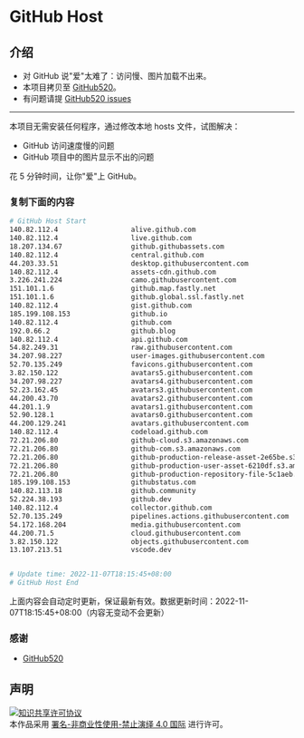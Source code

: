 # GitHub Host
## 介绍
- 对 GitHub 说"爱"太难了：访问慢、图片加载不出来。
- 本项目拷贝至 [GitHub520](https://github.com/521xueweihan/GitHub520)。
- 有问题请提 [GitHub520 issues](https://github.com/521xueweihan/GitHub520/issues/new)

---

本项目无需安装任何程序，通过修改本地 hosts 文件，试图解决：
- GitHub 访问速度慢的问题
- GitHub 项目中的图片显示不出的问题

花 5 分钟时间，让你"爱"上 GitHub。

### 复制下面的内容
```bash
# GitHub Host Start
140.82.112.4                  alive.github.com
140.82.112.4                  live.github.com
18.207.134.67                 github.githubassets.com
140.82.112.4                  central.github.com
44.203.33.51                  desktop.githubusercontent.com
140.82.112.4                  assets-cdn.github.com
3.226.241.224                 camo.githubusercontent.com
151.101.1.6                   github.map.fastly.net
151.101.1.6                   github.global.ssl.fastly.net
140.82.112.4                  gist.github.com
185.199.108.153               github.io
140.82.112.4                  github.com
192.0.66.2                    github.blog
140.82.112.4                  api.github.com
54.82.249.31                  raw.githubusercontent.com
34.207.98.227                 user-images.githubusercontent.com
52.70.135.249                 favicons.githubusercontent.com
3.82.150.122                  avatars5.githubusercontent.com
34.207.98.227                 avatars4.githubusercontent.com
52.23.162.45                  avatars3.githubusercontent.com
44.200.43.70                  avatars2.githubusercontent.com
44.201.1.9                    avatars1.githubusercontent.com
52.90.128.1                   avatars0.githubusercontent.com
44.200.129.241                avatars.githubusercontent.com
140.82.112.4                  codeload.github.com
72.21.206.80                  github-cloud.s3.amazonaws.com
72.21.206.80                  github-com.s3.amazonaws.com
72.21.206.80                  github-production-release-asset-2e65be.s3.amazonaws.com
72.21.206.80                  github-production-user-asset-6210df.s3.amazonaws.com
72.21.206.80                  github-production-repository-file-5c1aeb.s3.amazonaws.com
185.199.108.153               githubstatus.com
140.82.113.18                 github.community
52.224.38.193                 github.dev
140.82.112.4                  collector.github.com
52.70.135.249                 pipelines.actions.githubusercontent.com
54.172.168.204                media.githubusercontent.com
44.200.71.5                   cloud.githubusercontent.com
3.82.150.122                  objects.githubusercontent.com
13.107.213.51                 vscode.dev


# Update time: 2022-11-07T18:15:45+08:00
# GitHub Host End

```
上面内容会自动定时更新，保证最新有效。数据更新时间：2022-11-07T18:15:45+08:00（内容无变动不会更新）

### 感谢

- [GitHub520](https://github.com/521xueweihan/GitHub520)

## 声明
<a rel="license" href="https://creativecommons.org/licenses/by-nc-nd/4.0/deed.zh"><img alt="知识共享许可协议" style="border-width: 0" src="https://licensebuttons.net/l/by-nc-nd/4.0/88x31.png"></a><br>本作品采用 <a rel="license" href="https://creativecommons.org/licenses/by-nc-nd/4.0/deed.zh">署名-非商业性使用-禁止演绎 4.0 国际</a> 进行许可。